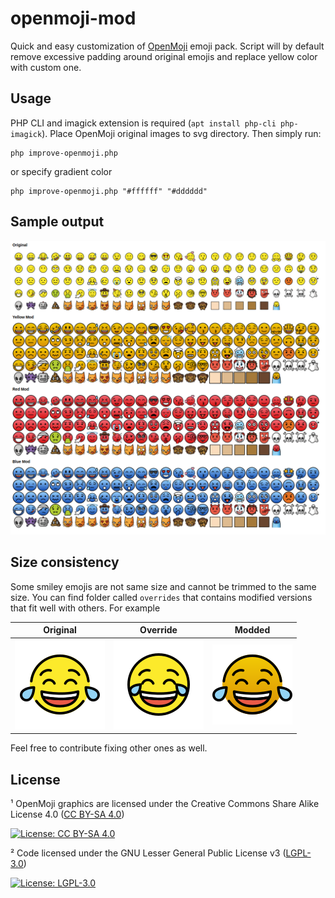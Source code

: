 # openmoji-mod

Quick and easy customization of [OpenMoji](https://openmoji.org/) emoji pack. 
Script will by default remove excessive padding around original emojis and replace yellow color with custom one.

## Usage
PHP CLI and imagick extension is required (`apt install php-cli php-imagick`).
Place OpenMoji original images to svg directory. Then simply run:
```
php improve-openmoji.php 
```
or specify gradient color 
```
php improve-openmoji.php "#ffffff" "#dddddd"
```

## Sample output
![Preview](preview.png)

## Size consistency
Some smiley emojis are not same size and cannot be trimmed to the same size.
You can find folder called `overrides` that contains modified versions that fit well with others. 
For example

| Original | Override | Modded   |
|----------|----------|----------|
| ![Original](svg/1F602.svg) | ![Original](overrides/1F602.svg) | ![Original](yellow/1F602.svg) |

Feel free to contribute fixing other ones as well. 

## License
¹ OpenMoji graphics are licensed under the Creative Commons Share Alike License 4.0 ([CC BY-SA 4.0](https://creativecommons.org/licenses/by-sa/4.0/))

[![License: CC BY-SA 4.0](https://img.shields.io/badge/License-CC%20BY--SA%204.0-lightgrey.svg)](https://creativecommons.org/licenses/by-sa/4.0/)

² Code licensed under the GNU Lesser General Public License v3 ([LGPL-3.0](https://www.gnu.org/licenses/lgpl-3.0.en.html))

[![License: LGPL-3.0](https://img.shields.io/badge/License-LGPL%20v3-lightgrey.svg)](https://www.gnu.org/licenses/lgpl-3.0.en.html)
